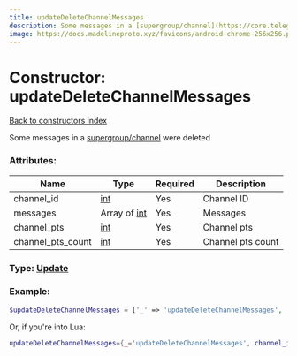 ```yaml
---
title: updateDeleteChannelMessages
description: Some messages in a [supergroup/channel](https://core.telegram.org/api/channel) were deleted
image: https://docs.madelineproto.xyz/favicons/android-chrome-256x256.png
---
```

# Constructor: updateDeleteChannelMessages  
[Back to constructors index](index.md)



Some messages in a [supergroup/channel](https://core.telegram.org/api/channel) were deleted

### Attributes:

| Name     |    Type       | Required | Description |
|----------|---------------|----------|-------------|
|channel\_id|[int](../types/int.md) | Yes|Channel ID|
|messages|Array of [int](../types/int.md) | Yes|Messages|
|channel\_pts|[int](../types/int.md) | Yes|Channel pts|
|channel\_pts\_count|[int](../types/int.md) | Yes|Channel pts count|



### Type: [Update](../types/Update.md)


### Example:

```php
$updateDeleteChannelMessages = ['_' => 'updateDeleteChannelMessages', 'channel_id' => int, 'messages' => [int, int], 'channel_pts' => int, 'channel_pts_count' => int];
```  


Or, if you're into Lua:

```lua
updateDeleteChannelMessages={_='updateDeleteChannelMessages', channel_id=int, messages={int}, channel_pts=int, channel_pts_count=int}

```


